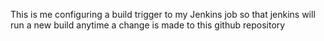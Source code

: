 This is me configuring a build trigger to my Jenkins job so that jenkins will run a new build anytime a change is made to this github repository
